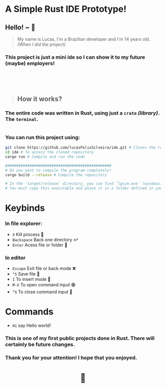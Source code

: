 # A Simple Rust IDE Prototype!

## Hello! ~ 👋
> My name is Lucas, I'm a Brazilian developer and I'm 14 years old. _(When I did the project)_

### This project is just a mini ide so I can show it to my future (maybe) employers!

##

<br>
<br>

> ## How it works?

### The entire code was written in Rust, using just a `crate` ***(library)***. The `terminal`.

#

### You can run this project using:

```bash
git clone https://github.com/lucasFelixSilveira/ide.git # Clones the repository
cd ide # To access the cloned repository
cargo run # Compile and run the code

################################################
# Do you want to compile the program completely?
cargo build --release # Compile the repository

# In the `target/release` directory, you can find `lgvim.exe` (windows) or `lgvim` (Unix based systems).
# You must copy this executable and place it in a folder defined in your environment variables. (In the `path` field)
```

# Keybinds
### In file explorer:
- `X` Kill process 🚫
- `Backspace` Back one directory ↩️
- `Enter` Acess file or folder 🚪

### In editor
- `Escape` Exit file or back mode ❌
- `^S` Save file 📂
- `I` To insert mode 📝
- `M-X` To open command input 🟢
- `^G` To close command input 🔴
 

# Commands
- `Hi` say Hello world!

### This is one of my first public projects done in Rust. There will certainly be future changes.

### Thank you for your attention! I hope that you enjoyed. 
<div align="center">

# 💜
</div>

